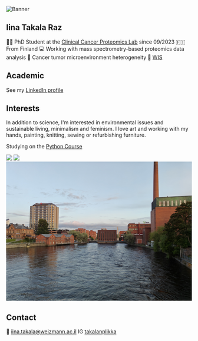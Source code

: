 
![Banner](https://github.com/iinaraz/iinaraz.github.io/raw/main/cesarea.jpg)

## Iina Takala Raz
👩‍🔬 PhD Student at the [Clinical Cancer Proteomics Lab](https://www.weizmann.ac.il/mcb/TGeiger/) since 09/2023
🇫🇮 From Finland
💻 Working with mass spectrometry-based proteomics data analysis
🧫 Cancer tumor microenvironment heterogeneity
🏫 [WIS](https://www.weizmann.ac.il/pages/)

## Academic
See my [LinkedIn profile](https://www.weizmann.ac.il/mcb/TGeiger/)

## Interests
In addition to science, I'm interested in environmental issues and sustainable living, minimalism and feminism. I love art and working with my hands, painting, knitting, sewing or refurbishing furniture.

Studying on the [Python Course](https://szabgab.com/)

![](/cows_field.jpg) ![](/me_and_moomin.jpg) ![](/tampere.jpg)

## Contact
📧 iina.takala@weizmann.ac.il
IG [takalanplikka](https://www.instagram.com/takalanplikka/)

